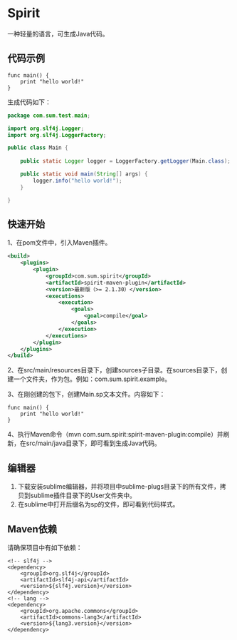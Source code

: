 # Spirit

一种轻量的语言，可生成Java代码。

## 代码示例

```
func main() {
    print "hello world!"
}
```

生成代码如下：

```java
package com.sum.test.main;

import org.slf4j.Logger;
import org.slf4j.LoggerFactory;

public class Main {
    
    public static Logger logger = LoggerFactory.getLogger(Main.class);

    public static void main(String[] args) {
        logger.info("hello world!");
    }

}  
```

## 快速开始

1、在pom文件中，引入Maven插件。

```xml
<build>
	<plugins>
		<plugin>
			<groupId>com.sum.spirit</groupId>
			<artifactId>spirit-maven-plugin</artifactId>
			<version>最新版（>= 2.1.30）</version>
			<executions>
				<execution>
					<goals>
						<goal>compile</goal>
					</goals>
				</execution>
			</executions>
		</plugin>
	</plugins>
</build>
```

2、在src/main/resources目录下，创建sources子目录。在sources目录下，创建一个文件夹，作为包。例如：com.sum.spirit.example。

3、在刚创建的包下，创建Main.sp文本文件。内容如下：

```
func main() {
    print "hello world!"
}
```

4、执行Maven命令（mvn com.sum.spirit:spirit-maven-plugin:compile）并刷新，在src/main/java目录下，即可看到生成Java代码。

## 编辑器

1. 下载安装sublime编辑器，并将项目中sublime-plugs目录下的所有文件，拷贝到sublime插件目录下的User文件夹中。
2. 在sublime中打开后缀名为sp的文件，即可看到代码样式。

## Maven依赖

请确保项目中有如下依赖：

```
<!-- slf4j -->
<dependency>
	<groupId>org.slf4j</groupId>
	<artifactId>slf4j-api</artifactId>
	<version>${slf4j.version}</version>
</dependency>
<!-- lang -->
<dependency>
	<groupId>org.apache.commons</groupId>
	<artifactId>commons-lang3</artifactId>
	<version>${lang3.version}</version>
</dependency>
```

